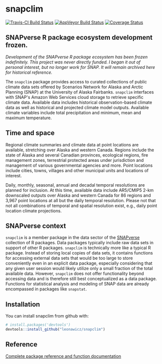
<!-- README.md is generated from README.Rmd. Please edit that file -->
snapclim
========

[![Travis-CI Build Status](https://travis-ci.org/leonawicz/snapclim.svg?branch=master)](https://travis-ci.org/leonawicz/snapclim) [![AppVeyor Build Status](https://ci.appveyor.com/api/projects/status/github/leonawicz/snapclim?branch=master&svg=true)](https://ci.appveyor.com/project/leonawicz/snapclim) [![Coverage Status](https://img.shields.io/codecov/c/github/leonawicz/snapclim/master.svg)](https://codecov.io/github/leonawicz/snapclim?branch=master)

SNAPverse R package ecosystem development frozen.
-------------------------------------------------

*Development of the SNAPverse R package ecosystem has been frozen indefinitely. This project was never directly funded. I began it out of personal interest, but no longer work for SNAP. It will remain archived here for historical reference.*

The `snapclim` package provides access to curated collections of public climate data sets offered by Scenarios Network for Alaska and Arctic Planning (SNAP) at the University of Alaska Fairbanks. `snapclim` interfaces with SNAP's Amazon Web Services cloud storage to retrieve specific climate data. Available data includes historical observation-based climate data as well as historical and projected climate model outputs. Available climate variables include total precipitation and minimum, mean and maximum temperature.

Time and space
--------------

Regional climate summaries and climate data at point locations are available, stretching over Alaska and western Canada. Regions include the state of Alaska and several Canadian provinces, ecological regions, fire management zones, terrestrial protected areas under jurisdiction and management of various governmental agencies and more. Point locations include cities, towns, villages and other municipal units and locations of interest.

Daily, monthly, seasonal, annual and decadal temporal resolutions are planned for inclusion. At this time, available data include AR5/CMIP5 2-km downscaled outputs over Alaska and western Canada for 86 regions and 3,967 point locations at all but the daily temporal resolution. Please not that not all combinations of temporal and spatial resolution exist, e.g., daily point location climate projections.

SNAPverse context
-----------------

`snapclim` is a member package in the data sector of the [SNAPverse](https://leonawicz.github.io/snapverse/) collection of R packages. Data packages typically include raw data sets in support of other R packages. `snapclim` is technically more like a typical R package. Instead of storing local copies of data sets, it contains functions for accessing external data sets that would be too large to store conveniently even in an explicit data package, especially considering that any given user session would likely utilize only a small fraction of the total available data. However, `snapclim` does not offer functionality beyond accessing data and is therefore still best conceptualized as a data package. Functions for statistical analysis and modeling of SNAP data are already encompassed in packages like `snapstat`.

Installation
------------

You can install snapclim from github with:

``` r
# install.packages('devtools')
devtools::install_github("leonawicz/snapclim")
```

Reference
---------

[Complete package reference and function documentation](https://leonawicz.github.io/snapclim/)
